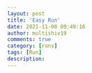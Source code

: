 ```yaml
---
layout: post
title: 'Easy Run'
date: 2021-11-08 09:49:16
author: multishiv19
comments: true
category: [runs]
tags: [Run]
description: 
---
```


<div width='100%' class='strava-embed-placeholder' data-embed-type='activity' data-embed-id='6230896698'></div>
<script src='https://strava-embeds.com/embed.js'></script>
